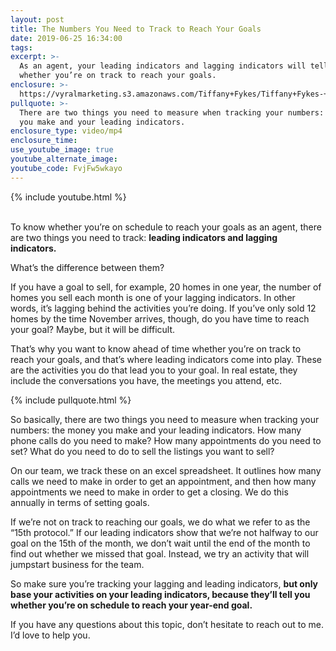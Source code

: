 ```yaml
---
layout: post
title: The Numbers You Need to Track to Reach Your Goals
date: 2019-06-25 16:34:00
tags:
excerpt: >-
  As an agent, your leading indicators and lagging indicators will tell you
  whether you’re on track to reach your goals.
enclosure: >-
  https://vyralmarketing.s3.amazonaws.com/Tiffany+Fykes/Tiffany+Fykes-+How+to+Determine+Whether+or+Not+You're+on+Track+to+Reaching+Your+Goals.mp4
pullquote: >-
  There are two things you need to measure when tracking your numbers: the money
  you make and your leading indicators.
enclosure_type: video/mp4
enclosure_time:
use_youtube_image: true
youtube_alternate_image:
youtube_code: FvjFw5wkayo
---
```


{% include youtube.html %}

<br>To know whether you’re on schedule to reach your goals as an agent, there are two things you need to track: **leading indicators and lagging indicators.&nbsp;**

What’s the difference between them?

If you have a goal to sell, for example, 20 homes in one year, the number of homes you sell each month is one of your lagging indicators. In other words, it’s lagging behind the activities you’re doing. If you’ve only sold 12 homes by the time November arrives, though, do you have time to reach your goal? Maybe, but it will be difficult.&nbsp;

That’s why you want to know ahead of time whether you’re on track to reach your goals, and that’s where leading indicators come into play. These are the activities you do that lead you to your goal. In real estate, they include the conversations you have, the meetings you attend, etc.&nbsp;

{% include pullquote.html %}

So basically, there are two things you need to measure when tracking your numbers: the money you make and your leading indicators. How many phone calls do you need to make? How many appointments do you need to set? What do you need to do to sell the listings you want to sell?

On our team, we track these on an excel spreadsheet. It outlines how many calls we need to make in order to get an appointment, and then how many appointments we need to make in order to get a closing. We do this annually in terms of setting goals.&nbsp;

If we’re not on track to reaching our goals, we do what we refer to as the “15th protocol.” If our leading indicators show that we’re not halfway to our goal on the 15th of the month, we don’t wait until the end of the month to find out whether we missed that goal. Instead, we try an activity that will jumpstart business for the team.&nbsp;

So make sure you’re tracking your lagging and leading indicators, **but only base your activities on your leading indicators, because they’ll tell you whether you’re on schedule to reach your year-end goal.&nbsp;**

If you have any questions about this topic, don’t hesitate to reach out to me. I’d love to help you.&nbsp;